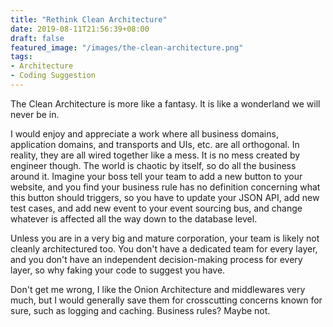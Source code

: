 ```yaml
---
title: "Rethink Clean Architecture"
date: 2019-08-11T21:56:39+08:00
draft: false
featured_image: "/images/the-clean-architecture.png"
tags:
- Architecture
- Coding Suggestion
---
```


The Clean Architecture is more like a fantasy. It is like a wonderland we will never be in. 

I would enjoy and appreciate a work where all business domains, application domains, and transports and UIs, etc. are all orthogonal. In reality, they are all wired together like a mess. It is no mess created by engineer though. The world is chaotic by itself, so do all the business around it. Imagine your boss tell your team to add a new button to your website, and you find your business rule has no definition concerning what this button should triggers, so you have to update your JSON API, add new test cases, and add new event to your event sourcing bus,  and change whatever is affected all the way down to the database level.

Unless you are in a very big and mature corporation, your team is likely not cleanly architectured too. You don't have a dedicated team for every layer, and you don't have an independent decision-making process for every layer, so why faking your code to suggest you have. 

Don't get me wrong, I like the Onion Architecture and middlewares very much, but I would generally save them for crosscutting concerns known for sure, such as logging and caching. Business rules? Maybe not. 